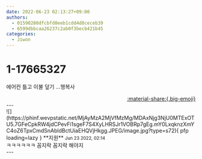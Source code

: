 ```yaml
---
date: 2022-06-23 02:13:27+09:00
authors:
  - 01590280dfcbfd0eeb1cdd4d8ceceb39
  - 6599dbbcaa26237c2ab0f3becb421b45
categories:
  - Jiwon
---
```


# 1-17665327

<div class="post-container" markdown="1">
<div class="content-container md-sidebar__scrollwrap" markdown="1">

에어컨 틀고 이불 덮기 ...행복사

</div>
</div>

<div style="text-align: right;" markdown="1">
<a href="https://weverse.io/fromis9/fanpost/1-17665327" style="text-align: right;">:material-share:{.big-emoji}</a>
</div>
---

<div class="comments-container md-sidebar__scrollwrap" markdown="1">
<div class="comment" markdown="1">
<div class='id-container' markdown="1">
![](https://phinf.wevpstatic.net/MjAyMzA2MjVfMzMg/MDAxNjg3NjU0MTExOTU5.7GFeCpkRW4jdCPevFi1sgeF7S4XyLHRSJr1VOBRp7gEg.mY0LxqknzXmYC4oZ6TpxCmdSnAbldBctUiaEHQVjHkgg.JPEG/image.jpg?type=s72){ pfp loading=lazy }
**<span class="artist">지원</span>** <small>Jun 23 2022, 02:14</small><br>
</div>
<div class='comment-body' markdown="1">
ㅋㅋㅋㅋㅋㅋ 꼼지락 꼼지락 해야지
</div>
</div>
</div>
---
